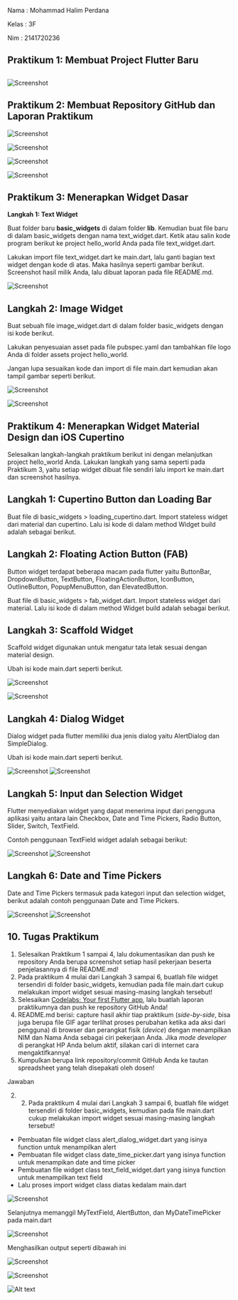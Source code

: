 Nama : Mohammad Halim Perdana

Kelas : 3F

Nim : 2141720236

## Praktikum 1: Membuat Project Flutter Baru

##

![Screenshot](docs/pratikum1/1.PNG)

## Praktikum 2: Membuat Repository GitHub dan Laporan Praktikum

![Screenshot](docs/pratikum2/1.PNG)

![Screenshot](docs/pratikum2/2.PNG)

![Screenshot](docs/pratikum2/3.PNG)

![Screenshot](docs/pratikum2/hp/1.jpeg)

## Praktikum 3: Menerapkan Widget Dasar

**Langkah 1: Text Widget**

Buat folder baru  **basic\_widgets**  di dalam folder  **lib**. Kemudian buat file baru di dalam basic\_widgets dengan nama text\_widget.dart. Ketik atau salin kode program berikut ke project hello\_world Anda pada file text\_widget.dart.

Lakukan import file text\_widget.dart ke main.dart, lalu ganti bagian text widget dengan kode di atas. Maka hasilnya seperti gambar berikut. Screenshot hasil milik Anda, lalu dibuat laporan pada file README.md.

![Screenshot](docs/pratikum3/1.PNG)

## **Langkah 2: Image Widget**

Buat sebuah file image\_widget.dart di dalam folder basic\_widgets dengan isi kode berikut.

Lakukan penyesuaian asset pada file pubspec.yaml dan tambahkan file logo Anda di folder assets project hello\_world.

Jangan lupa sesuaikan kode dan import di file main.dart kemudian akan tampil gambar seperti berikut.

![Screenshot](docs/pratikum3/2.PNG)

![Screenshot](docs/pratikum3/hp/1.jpeg)

## Praktikum 4: Menerapkan Widget Material Design dan iOS Cupertino

Selesaikan langkah-langkah praktikum berikut ini dengan melanjutkan project hello\_world Anda. Lakukan langkah yang sama seperti pada Praktikum 3, yaitu setiap widget dibuat file sendiri lalu import ke main.dart dan screenshot hasilnya.

## **Langkah 1: Cupertino Button dan Loading Bar**

Buat file di basic\_widgets \> loading\_cupertino.dart. Import stateless widget dari material dan cupertino. Lalu isi kode di dalam method Widget build adalah sebagai berikut.

## **Langkah 2: Floating Action Button (FAB)**

Button widget terdapat beberapa macam pada flutter yaitu ButtonBar, DropdownButton, TextButton, FloatingActionButton, IconButton, OutlineButton, PopupMenuButton, dan ElevatedButton.

Buat file di basic\_widgets \> fab\_widget.dart. Import stateless widget dari material. Lalu isi kode di dalam method Widget build adalah sebagai berikut.

## **Langkah 3: Scaffold Widget**

Scaffold widget digunakan untuk mengatur tata letak sesuai dengan material design.

Ubah isi kode main.dart seperti berikut.

![Screenshot](docs/pratikum4/1.PNG)

![Screenshot](docs/pratikum4/hp/1.jpeg)

## **Langkah 4: Dialog Widget**

Dialog widget pada flutter memiliki dua jenis dialog yaitu AlertDialog dan SimpleDialog.

Ubah isi kode main.dart seperti berikut.

![Screenshot](docs/pratikum4/2.PNG)
![Screenshot](docs/pratikum4/hp/3.jpeg)

## **Langkah 5: Input dan Selection Widget**

Flutter menyediakan widget yang dapat menerima input dari pengguna aplikasi yaitu antara lain Checkbox, Date and Time Pickers, Radio Button, Slider, Switch, TextField.

Contoh penggunaan TextField widget adalah sebagai berikut:

![Screenshot](docs/pratikum4/3.PNG)
![Screenshot](docs/pratikum4/hp/4.jpeg)

## **Langkah 6: Date and Time Pickers**

Date and Time Pickers termasuk pada kategori input dan selection widget, berikut adalah contoh penggunaan Date and Time Pickers.

![Screenshot](docs/pratikum4/4.PNG)
![Screenshot](docs/pratikum4/hp/5.jpeg)

## 10. Tugas Praktikum

1. Selesaikan Praktikum 1 sampai 4, lalu dokumentasikan dan push ke repository Anda berupa screenshot setiap hasil pekerjaan beserta penjelasannya di file README.md!
2. Pada praktikum 4 mulai dari Langkah 3 sampai 6, buatlah file widget tersendiri di folder basic\_widgets, kemudian pada file main.dart cukup melakukan import widget sesuai masing-masing langkah tersebut!
3. Selesaikan [Codelabs: Your first Flutter app](https://codelabs.developers.google.com/codelabs/flutter-codelab-first#0), lalu buatlah laporan praktikumnya dan push ke repository GitHub Anda!
4. README.md berisi: capture hasil akhir tiap praktikum (_side-by-side_, bisa juga berupa file GIF agar terlihat proses perubahan ketika ada aksi dari pengguna) di browser dan perangkat fisik (_device_) dengan menampilkan NIM dan Nama Anda sebagai ciri pekerjaan Anda. Jika _mode developer_ di perangkat HP Anda belum aktif, silakan cari di internet cara mengaktifkannya!
5. Kumpulkan berupa link repository/commit GitHub Anda ke tautan spreadsheet yang telah disepakati oleh dosen!

Jawaban

2. 2. Pada praktikum 4 mulai dari Langkah 3 sampai 6, buatlah file widget tersendiri di folder basic\_widgets, kemudian pada file main.dart cukup melakukan import widget sesuai masing-masing langkah tersebut!

- Pembuatan file widget class alert\_dialog\_widget.dart yang isinya function untuk menampilkan alert
- Pembuatan file widget class date\_time\_picker.dart yang isinya function untuk menampikan date and time picker
- Pembuatan file widget class text\_field\_widget.dart yang isinya function untuk menampilkan text field
- Lalu proses import widget class diatas kedalam main.dart

![Screenshot](docs/tugas/2.PNG)

Selanjutnya memanggil MyTextField, AlertButton, dan MyDateTimePicker pada main.dart

![Screenshot](docs/tugas/3.PNG)

Menghasilkan output seperti dibawah ini

![Screenshot](docs/tugas/4.PNG)

![Screenshot](docs/tugas/5.PNG)


![Alt text](docs/tugas/hp/6.gif)